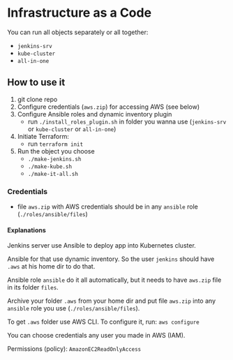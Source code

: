 # Infrastructure as a Code
You can run all objects separately or all together:
- `jenkins-srv`
- `kube-cluster`
- `all-in-one`

## How to use it
1. git clone repo
2. Configure credentials (`aws.zip`) for accessing AWS (see below)
3. Configure Ansible roles and dynamic inventory plugin 
    - run `./install_roles_plugin.sh` in folder you wanna use (`jenkins-srv` or `kube-cluster` or `all-in-one`)
4. Initiate Terraform: 
    - run `terraform init`
6. Run the object you choose
    - `./make-jenkins.sh`
    - `./make-kube.sh`
    - `./make-it-all.sh`

### Credentials
- file `aws.zip` with AWS credentials should be in any `ansible` role (`./roles/ansible/files`)

#### Explanations
Jenkins server use Ansible to deploy app into Kubernetes cluster.

Ansible for that use dynamic inventory. So the user `jenkins` should have `.aws` at his home dir to do that.

Ansible role `ansible` do it all automatically, but it needs to have `aws.zip` file in its folder `files`.

Archive your folder `.aws` from your home dir and put file `aws.zip` into any `ansible` role you use (`./roles/ansible/files`).

To get `.aws` folder use AWS CLI. To configure it, run: `aws configure`

You can choose credentials any user you made in AWS (IAM). 

Permissions (policy): `AmazonEC2ReadOnlyAccess` 
